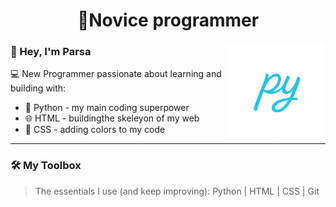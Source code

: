 <!-- Profile README -->

<h1 align="center">💬Novice programmer</h1>
<img src="https://github.com/parsayg/parsayg/blob/main/file_00000000cbec61fd87fac4146d3e0a8b.png?raw=true" alt="py" width="160" align="right"/>

### 👋 Hey, I'm Parsa
💻 New Programmer passionate about learning and building with:

- 🐍 Python - my main coding superpower
- 🌐 HTML - buildingthe skeleyon of my web
- 🎨 CSS - adding colors to my code

---

### 🛠 My Toolbox
> The essentials I use (and keep improving):
> Python | HTML | CSS | Git




